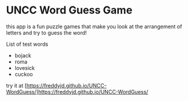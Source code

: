 # UNCC Word Guess Game 
this app is a fun puzzle games that make you look at the arrangement of letters and try to guess the word!

List of test words
- bojack
- roma 
- lovesick
- cuckoo

try it at [https://freddyjd.github.io/UNCC-WordGuess/]https://freddyjd.github.io/UNCC-WordGuess/
